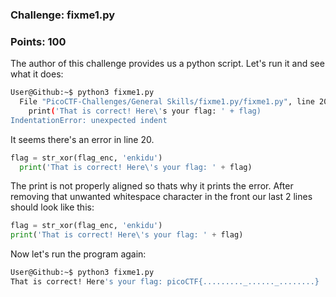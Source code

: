 ### Challenge: fixme1.py
### Points: 100

The author of this challenge provides us a python script. Let's run it and see what it does:
```bash
User@Github:~$ python3 fixme1.py 
  File "PicoCTF-Challenges/General Skills/fixme1.py/fixme1.py", line 20
    print('That is correct! Here\'s your flag: ' + flag)
IndentationError: unexpected indent
```
It seems there's an error in line 20. 
```python
flag = str_xor(flag_enc, 'enkidu')
  print('That is correct! Here\'s your flag: ' + flag)
```
The print is not properly aligned so thats why it prints the error.
After removing that unwanted whitespace character in the front our last 2 lines should look like this:
```python
flag = str_xor(flag_enc, 'enkidu')
print('That is correct! Here\'s your flag: ' + flag)
```
Now let's run the program again:
```bash
User@Github:~$ python3 fixme1.py 
That is correct! Here's your flag: picoCTF{........._......_........}
```